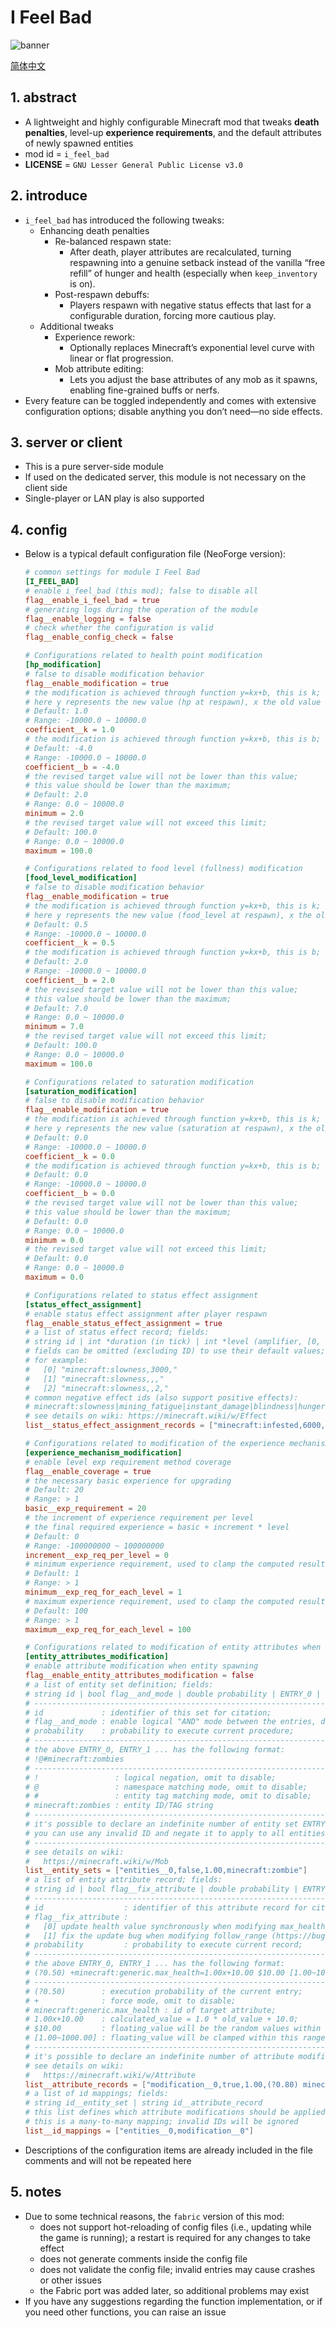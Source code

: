 
# I Feel Bad

![banner](common/src/main/resources/assets/i_feel_bad/logo__ifb__wide.png)

[简体中文](documents/README__zh_CN.md)

## 1. abstract

- A lightweight and highly configurable Minecraft mod that tweaks **death penalties**, level-up **experience requirements**, and the default attributes of newly spawned entities
- mod id = `i_feel_bad`
- **LICENSE** = `GNU Lesser General Public License v3.0`

## 2. introduce

- `i_feel_bad` has introduced the following tweaks:
  - Enhancing death penalties
    - Re-balanced respawn state:
      - After death, player attributes are recalculated, turning respawning into a genuine setback instead of the vanilla “free refill” of hunger and health (especially when  `keep_inventory`  is on).
    - Post-respawn debuffs:
      - Players respawn with negative status effects that last for a configurable duration, forcing more cautious play.
  - Additional tweaks
    - Experience rework:
      - Optionally replaces Minecraft’s exponential level curve with linear or flat progression.
    - Mob attribute editing:
      - Lets you adjust the base attributes of any mob as it spawns, enabling fine-grained buffs or nerfs.
- Every feature can be toggled independently and comes with extensive configuration options; disable anything you don’t need—no side effects.

## 3. server or client

- This is a pure server-side module
- If used on the dedicated server, this module is not necessary on the client side
- Single-player or LAN play is also supported

## 4. config

- Below is a typical default configuration file (NeoForge version):

  ```toml
  # common settings for module I Feel Bad
  [I_FEEL_BAD]
  # enable i_feel_bad (this mod); false to disable all
  flag__enable_i_feel_bad = true
  # generating logs during the operation of the module
  flag__enable_logging = false
  # check whether the configuration is valid
  flag__enable_config_check = false

  # Configurations related to health point modification
  [hp_modification]
  # false to disable modification behavior
  flag__enable_modification = true
  # the modification is achieved through function y=kx+b, this is k;
  # here y represents the new value (hp at respawn), x the old value (hp at death);
  # Default: 1.0
  # Range: -10000.0 ~ 10000.0
  coefficient__k = 1.0
  # the modification is achieved through function y=kx+b, this is b;
  # Default: -4.0
  # Range: -10000.0 ~ 10000.0
  coefficient__b = -4.0
  # the revised target value will not be lower than this value;
  # this value should be lower than the maximum;
  # Default: 2.0
  # Range: 0.0 ~ 10000.0
  minimum = 2.0
  # the revised target value will not exceed this limit;
  # Default: 100.0
  # Range: 0.0 ~ 10000.0
  maximum = 100.0

  # Configurations related to food level (fullness) modification
  [food_level_modification]
  # false to disable modification behavior
  flag__enable_modification = true
  # the modification is achieved through function y=kx+b, this is k;
  # here y represents the new value (food_level at respawn), x the old value (food_level at death);
  # Default: 0.5
  # Range: -10000.0 ~ 10000.0
  coefficient__k = 0.5
  # the modification is achieved through function y=kx+b, this is b;
  # Default: 2.0
  # Range: -10000.0 ~ 10000.0
  coefficient__b = 2.0
  # the revised target value will not be lower than this value;
  # this value should be lower than the maximum;
  # Default: 7.0
  # Range: 0.0 ~ 10000.0
  minimum = 7.0
  # the revised target value will not exceed this limit;
  # Default: 100.0
  # Range: 0.0 ~ 10000.0
  maximum = 100.0

  # Configurations related to saturation modification
  [saturation_modification]
  # false to disable modification behavior
  flag__enable_modification = true
  # the modification is achieved through function y=kx+b, this is k;
  # here y represents the new value (saturation at respawn), x the old value (saturation at death);
  # Default: 0.0
  # Range: -10000.0 ~ 10000.0
  coefficient__k = 0.0
  # the modification is achieved through function y=kx+b, this is b;
  # Default: 0.0
  # Range: -10000.0 ~ 10000.0
  coefficient__b = 0.0
  # the revised target value will not be lower than this value;
  # this value should be lower than the maximum;
  # Default: 0.0
  # Range: 0.0 ~ 10000.0
  minimum = 0.0
  # the revised target value will not exceed this limit;
  # Default: 0.0
  # Range: 0.0 ~ 10000.0
  maximum = 0.0

  # Configurations related to status effect assignment
  [status_effect_assignment]
  # enable status effect assignment after player respawn
  flag__enable_status_effect_assignment = true
  # a list of status effect record; fields:
  # string id | int *duration (in tick) | int *level (amplifier, [0, 255)) | bool *ambient | bool *visible | bool *show_icon
  # fields can be omitted (excluding ID) to use their default values;
  # for example:
  #   [0] "minecraft:slowness,3000,"
  #   [1] "minecraft:slowness,,,"
  #   [2] "minecraft:slowness,,2,"
  # common negative effect ids (also support positive effects):
  # minecraft:slowness|mining_fatigue|instant_damage|blindness|hunger|weakness|darkness|...
  # see details on wiki: https://minecraft.wiki/w/Effect
  list__status_effect_assignment_records = ["minecraft:infested,6000,0,false,true,true", "minecraft:mining_fatigue,3600,0,false,true,true", "minecraft:slowness,600,0,false,true,true", "minecraft:weakness,500,0,false,true,true", "minecraft:darkness,400,0,false,true,true"]

  # Configurations related to modification of the experience mechanism
  [experience_mechanism_modification]
  # enable level exp requirement method coverage
  flag__enable_coverage = true
  # the necessary basic experience for upgrading
  # Default: 20
  # Range: > 1
  basic__exp_requirement = 20
  # the increment of experience requirement per level
  # the final required experience = basic + increment * level
  # Default: 0
  # Range: -100000000 ~ 100000000
  increment__exp_req_per_level = 0
  # minimum experience requirement, used to clamp the computed result from below
  # Default: 1
  # Range: > 1
  minimum__exp_req_for_each_level = 1
  # maximum experience requirement, used to clamp the computed result from above
  # Default: 100
  # Range: > 1
  maximum__exp_req_for_each_level = 100

  # Configurations related to modification of entity attributes when spawning
  [entity_attributes_modification]
  # enable attribute modification when entity spawning
  flag__enable_entity_attributes_modification = false
  # a list of entity set definition; fields:
  # string id | bool flag__and_mode | double probability | ENTRY_0 | ENTRY_1 | ...
  # ----------------------------------------------------------------------
  # id             : identifier of this set for citation;
  # flag__and_mode : enable logical "AND" mode between the entries, default "OR" mode;
  # probability    : probability to execute current procedure;
  # ----------------------------------------------------------------------
  # the above ENTRY_0, ENTRY_1 ... has the following format:
  # !@#minecraft:zombies
  # ----------------------------------------------------------------------
  # !                 : logical negation, omit to disable;
  # @                 : namespace matching mode, omit to disable;
  # #                 : entity tag matching mode, omit to disable;
  # minecraft:zombies : entity ID/TAG string
  # ----------------------------------------------------------------------
  # it's possible to declare an indefinite number of entity set ENTRY;
  # you can use any invalid ID and negate it to apply to all entities, for example: "!i_feel_bad:none";
  # ----------------------------------------------------------------------
  # see details on wiki:
  #   https://minecraft.wiki/w/Mob
  list__entity_sets = ["entities__0,false,1.00,minecraft:zombie"]
  # a list of entity attribute record; fields:
  # string id | bool flag__fix_attribute | double probability | ENTRY_0 | ENTRY_1 | ...
  # ----------------------------------------------------------------------
  # id                  : identifier of this attribute record for citation;
  # flag__fix_attribute :
  #   [0] update health value synchronously when modifying max_health;
  #   [1] fix the update bug when modifying follow_range (https://bugs.mojang.com/browse/MC-145656);
  # probability         : probability to execute current record;
  # ----------------------------------------------------------------------
  # the above ENTRY_0, ENTRY_1 ... has the following format:
  # (?0.50) +minecraft:generic.max_health=1.00x+10.00 $10.00 [1.00~1000.00]
  # ----------------------------------------------------------------------
  # (?0.50)        : execution probability of the current entry;
  # +              : force mode, omit to disable;
  # minecraft:generic.max_health : id of target attribute;
  # 1.00x+10.00    : calculated_value = 1.0 * old_value + 10.0;
  # $10.00         : floating_value will be the random values within the range [calculated_value-10.0, calculated_value+10.0];
  # [1.00~1000.00] : floating_value will be clamped within this range to get final_value;
  # ----------------------------------------------------------------------
  # it's possible to declare an indefinite number of attribute modification ENTRY;
  # see details on wiki:
  #   https://minecraft.wiki/w/Attribute
  list__attribute_records = ["modification__0,true,1.00,(?0.80) minecraft:generic.max_health=1.00x+10.00 $10.00 [1.00~1000.00],(?0.80) minecraft:generic.armor=1.00x+10.00 $10.00 [1.00~1000.00]"]
  # a list of id mappings; fields:
  # string id__entity_set | string id__attribute_record
  # this list defines which attribute modifications should be applied to each entity set;
  # this is a many-to-many mapping; invalid IDs will be ignored
  list__id_mappings = ["entities__0,modification__0"]

  ```

- Descriptions of the configuration items are already included in the file comments and will not be repeated here

## 5. notes

- Due to some technical reasons, the `fabric` version of this mod:
  - does not support hot-reloading of config files (i.e., updating while the game is running); a restart is required for any changes to take effect
  - does not generate comments inside the config file
  - does not validate the config file; invalid entries may cause crashes or other issues
  - the Fabric port was added later, so additional problems may exist
- If you have any suggestions regarding the function implementation, or if you need other functions, you can raise an issue


